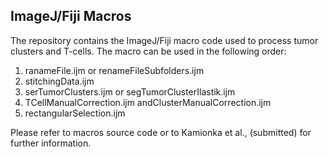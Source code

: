 ## ImageJ/Fiji Macros



The repository contains the ImageJ/Fiji macro code used to process tumor clusters and T-cells. The macro can be used in the following order:

1. ranameFile.ijm or renameFileSubfolders.ijm
2. stitchingData.ijm
3. serTumorClusters.ijm or segTumorClusterIlastik.ijm
4. TCellManualCorrection.ijm andClusterManualCorrection.ijm
5. rectangularSelection.ijm



Please refer to macros source code or to Kamionka et al., (submitted) for further information.